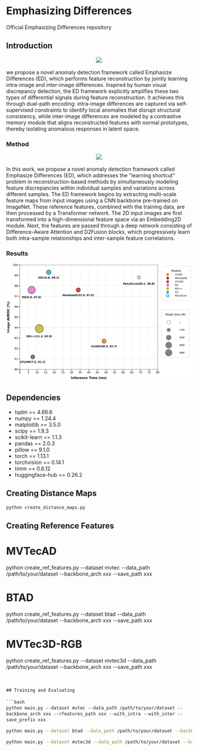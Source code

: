 # Emphasizing Differences
Official Emphasizing Differences repository

## Introduction

<p align="center">
    <img src="1.png" width= "600">
</p>

we propose a novel anomaly detection framework called Emphasize Differences (ED), which performs feature reconstruction by jointly learning intra-image and inter-image differences. Inspired by human visual discrepancy detection, the ED framework explicitly amplifies these two types of differential signals during feature reconstruction. It achieves this through dual-path encoding: intra-image differences are captured via self-supervised constraints to identify local anomalies that disrupt structural consistency, while inter-image differences are modeled by a contrastive memory module that aligns reconstructed features with normal prototypes, thereby isolating anomalous responses in latent space.

### Method

<p align="center">
    <img src="2.png" width= "600">
</p>

In this work, we propose a novel anomaly detection framework called Emphasize Differences (ED), which addresses the "learning shortcut" problem in reconstruction-based methods by simultaneously modeling feature discrepancies within individual samples and variations across different samples.  The ED framework begins by extracting multi-scale feature maps from input images using a CNN backbone pre-trained on ImageNet. These reference features, combined with the training data, are then processed by a Transformer network. The 2D input images are first transformed into a high-dimensional feature space via an Embedding2D module. Next, the features are passed through a deep network consisting of Difference-Aware Attention and D2Fusion blocks, which progressively learn both intra-sample relationships and inter-sample feature correlations.

### Results

<p align="center">
    <img src="8.png" width= "600">
</p>

## Dependencies

- tqdm == 4.66.6
- numpy == 1.24.4
- matplotlib == 3.5.0
- scipy == 1.9.3
- scikit-learn == 1.1.3
- pandas == 2.0.3
- pillow == 9.1.0
- torch == 1.13.1
- torchvision == 0.14.1
- timm == 0.6.12
- huggingface-hub == 0.26.2

## Creating Distance Maps
```
python create_distance_maps.py 
```

## Creating Reference Features
# MVTecAD
python create_ref_features.py --dataset mvtec --data_path /path/to/your/dataset --backbone_arch xxx --save_path xxx
# BTAD
python create_ref_features.py --dataset btad --data_path /path/to/your/dataset --backbone_arch xxx --save_path xxx
# MVTec3D-RGB
python create_ref_features.py --dataset mvtec3d --data_path /path/to/your/dataset --backbone_arch xxx --save_path xxx
```


## Training and Evaluating

```bash
python main.py --dataset mvtec --data_path /path/to/your/dataset --backbone_arch xxx --rfeatures_path xxx --with_intra --with_inter --save_prefix xxx
```
```bash
python main.py --dataset btad --data_path /path/to/your/dataset --backbone_arch xxx --rfeatures_path xxx --with_intra --with_inter --save_prefix xxx
```
```bash
python main.py --dataset mvtec3d --data_path /path/to/your/dataset --backbone_arch xxx --rfeatures_path xxx --with_intra --with_inter --save_prefix xxx
```
